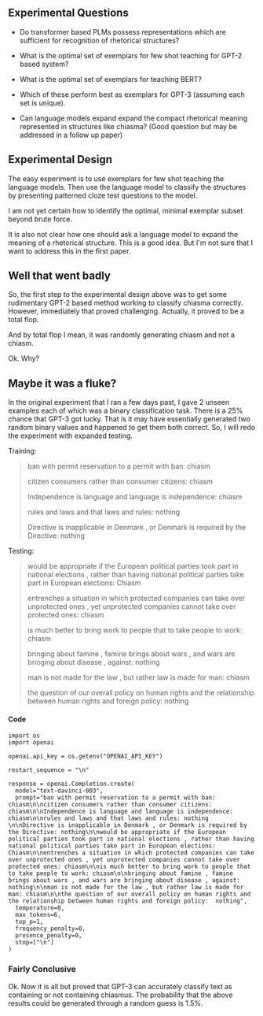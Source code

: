 ## Experimental Questions

- Do transformer based PLMs possess representations which are sufficient for recognition of rhetorical structures?

- What is the optimal set of exemplars for few shot teaching for GPT-2 based system?
- What is the optimal set of exemplars for teaching BERT?
- Which of these perform best as exemplars for GPT-3 (assuming each set is unique). 

- Can language models expand expand the compact rhetorical meaning represented in structures like chiasma? (Good question but may be addressed in a follow up paper)

## Experimental Design

The easy experiment is to use exemplars for few shot teaching the language models. Then use the language model to classify the structures by presenting patterned cloze test questions to the model.

I am not yet certain how to identify the optimal, minimal exemplar subset beyond brute force. 

It is also not clear how one should ask a language model to expand the meaning of a rhetorical structure. This is a good idea. But I'm not sure that I want to address this in the first paper. 

## Well that went badly

So, the first step to the experimental design above was to get some rudimentary GPT-2 based method working to classify chiasma correctly. However, immediately that proved challenging. Actually, it proved to be a total flop. 

And by total flop I mean, it was randomly generating chiasm and not a chiasm. 

Ok. Why?


## Maybe it was a fluke?

In the original experiment that I ran a few days past, I gave 2 unseen examples each of which was a binary classification task. There is a 25% chance that GPT-3 got lucky. That is it may have essentially generated two random binary values and happened to get them both correct. So, I will redo the experiment with expanded testing. 

Training: 
> 
> ban with permit reservation to a permit with ban: chiasm
> 
> citizen consumers rather than consumer citizens: chiasm
> 
> Independence is language and language is independence: chiasm
> 
> rules and laws and that laws and rules: nothing 
> 
> Directive is inapplicable in Denmark , or Denmark is required by the Directive: nothing
> 

Testing:
> 
> would be appropriate if the European political parties took part in national elections , rather than having national political parties take part in European elections: Chiasm
> 
> entrenches a situation in which protected companies can take over unprotected ones , yet unprotected companies cannot take over protected ones: chiasm
> 
> is much better to bring work to people that to take people to work: chiasm
> 
> bringing about famine , famine brings about wars , and wars are bringing about disease , against: nothing
> 
> man is not made for the law , but rather law is made for man: chiasm
> 
> the question of our overall policy on human rights and the relationship between human rights and foreign policy:  nothing


#### Code

````
import os
import openai

openai.api_key = os.getenv("OPENAI_API_KEY")

restart_sequence = "\n"

response = openai.Completion.create(
  model="text-davinci-003",
  prompt="ban with permit reservation to a permit with ban: chiasm\n\ncitizen consumers rather than consumer citizens: chiasm\n\nIndependence is language and language is independence: chiasm\n\nrules and laws and that laws and rules: nothing \n\nDirective is inapplicable in Denmark , or Denmark is required by the Directive: nothing\n\nwould be appropriate if the European political parties took part in national elections , rather than having national political parties take part in European elections: Chiasm\n\nentrenches a situation in which protected companies can take over unprotected ones , yet unprotected companies cannot take over protected ones: chiasm\n\nis much better to bring work to people that to take people to work: chiasm\n\nbringing about famine , famine brings about wars , and wars are bringing about disease , against: nothing\n\nman is not made for the law , but rather law is made for man: chiasm\n\nthe question of our overall policy on human rights and the relationship between human rights and foreign policy:  nothing",
  temperature=0,
  max_tokens=6,
  top_p=1,
  frequency_penalty=0,
  presence_penalty=0,
  stop=["\n"]
)
````

### Fairly Conclusive

Ok. Now it is all but proved that GPT-3 can accurately classify text as containing or not containing chiasmus. The probability that the above results could be generated through a random guess is 1.5%. 



